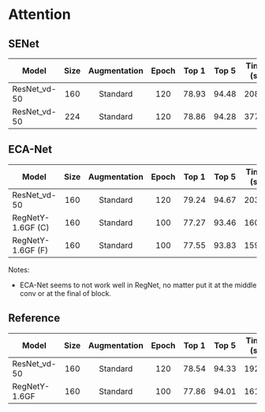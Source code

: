 # Attention

## SENet
| Model           | Size | Augmentation | Epoch | Top 1 | Top 5 | Time (s) | Script |
|-----------------|:----:|:------------:|:-----:|:-----:|:-----:|:--------:|:------:|
| ResNet_vd-50 |  160 |   Standard   |  120  | 78.93 | 94.48 |   208.1  |   [23](configs/ImageNet/23.py)   |
| ResNet_vd-50 |  224 |   Standard   |  120  | 78.86 | 94.28 |   377.2  |   [101](configs/ImageNet/101.py)  |


## ECA-Net
| Model             | Size | Augmentation | Epoch | Top 1 | Top 5 | Time (s) | Script |
|-------------------|:----:|:------------:|:-----:|:-----:|:-----:|:--------:|:------:|
| ResNet_vd-50  |  160 |   Standard   |  120  | 79.24 | 94.67 |   203.1  |   24   |
| RegNetY-1.6GF (C) |  160 |   Standard   |  100  | 77.27 | 93.46 |   160.9  |   35   |
| RegNetY-1.6GF (F) |  160 |   Standard   |  100  | 77.55 | 93.83 |   159.7  |   38   |
Notes:
- ECA-Net seems to not work well in RegNet, no matter put it at the middle conv or at the final of block.


## Reference
| Model         | Size | Augmentation | Epoch | Top 1 | Top 5 | Time (s) | Script |
|---------------|:----:|:------------:|:-----:|:-----:|:-----:|:--------:|:------:|
| ResNet_vd-50  |  160 |   Standard   |  120  | 78.54 | 94.33 |   192.1  |   50   |
| RegNetY-1.6GF |  160 |   Standard   |  100  | 77.86 | 94.01 |   161.8  |   32   |